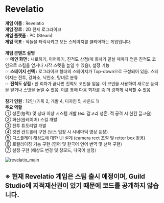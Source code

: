 # Revelatio

**게임 이름** : Revelatio<br>
**게임 장르** : 2D 턴제 로그라이크<br>
**게임 플랫폼** : PC (Steam)<br>
**게임 목표** : 적들을 타락시키고 모든 스테이지를 클리어하는 게입입니다.<br><br>
**게임 콘텐츠 설명**<br>
☞ **메인 화면 :** 새로하기, 이어하기, 진척도 상점(매 회차가 끝날 때마다 얻은 진척도 코인으로 스킬을 얻거나 시작 스텟을 높일 수 있음), 설정 기능 <br>
☞ **스테이지 선택 :** 로그라이크 형태의 스테이지가 Top-down으로 구성되어 있음. 스테이지는 전투, 강화소, 낙인소, 탕녀로 분류 <br>
☞ **진척도 상점 :** 한 회차가 끝나면 진척도 코인을 얻음. 이 코인을 사용하여 새로운 능력을 얻거나 스탯을 높일 수 있음. 이를 통해 다음 회차를 좀 더 강하게 시작할 수 있음
<br><br>
**참가 인원** : 12인 (기획 2, 개발 4, 디자인 5, 사운드 1)<br>
**주요 역할**<br>
① 성흔(능력) 및 상태 이상 시스템 개발 (ex: 갈고리 성흔: 적 공격 시 한칸 끌고옴) <br>
② 화신(플레이어) 스킬 개발 <br>
③ 전투 튜토리얼 개발 <br>
④ 컷씬 컨트롤러 구현 (보스 입장 시 시네마틱 영상 등장) <br>
⑤ 디스플레이 해상도에 대한 UI 설계 (camera rect 조절 및 retter box 활용) <br>
⑥ 로컬라이징 기능 구현 (영어 및 한국어 언어 번역 및 선택 구현) <br>
⑦ 설정 구현 (해상도 변경 및 창모드, 다국어 설정) <br>

![revelatio_main](https://github.com/gus6615/My_Portfolio/assets/57510872/56a74656-ce75-474e-937d-e58b786a0659) <br>

## ※ 현재 Revelatio 게임은 스팀 출시 예정이며, Guild Studio에 지적재산권이 있기 때문에 코드를 공개하지 않습니다.
